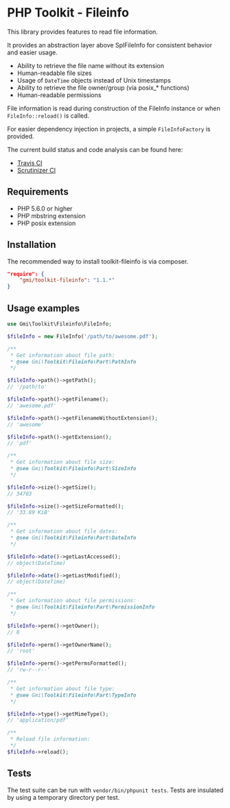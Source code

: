 PHP Toolkit - Fileinfo
======================

This library provides features to read file information.

It provides an abstraction layer above SplFileInfo for consistent behavior and easier usage.
  * Ability to retrieve the file name without its extension
  * Human-readable file sizes
  * Usage of `DateTime` objects instead of Unix timestamps
  * Ability to retrieve the file owner/group (via posix_* functions)
  * Human-readable permissions

File information is read during construction of the FileInfo instance or when
`FileInfo::reload()` is called.

For easier dependency injection in projects, a simple `FileInfoFactory` is provided.

The current build status and code analysis can be found here:
  * [Travis CI](https://travis-ci.org/gmitirol/toolkit-fileinfo)
  * [Scrutinizer CI](https://scrutinizer-ci.com/g/gmitirol/toolkit-fileinfo/)

Requirements
------------
* PHP 5.6.0 or higher
* PHP mbstring extension
* PHP posix extension

Installation
------------
The recommended way to install toolkit-fileinfo is via composer.
```json
"require": {
    "gmi/toolkit-fileinfo": "1.1.*"
}
```

Usage examples
--------------

```php
use Gmi\Toolkit\Fileinfo\FileInfo;

$fileInfo = new FileInfo('/path/to/awesome.pdf');

/**
 * Get information about file path:
 * @see Gmi\Toolkit\Fileinfo\Part\PathInfo
 */

$fileInfo->path()->getPath();
// '/path/to'

$fileInfo->path()->getFilename();
// 'awesome.pdf'

$fileInfo->path()->getFilenameWithoutExtension();
// 'awesome'

$fileInfo->path()->getExtension();
// 'pdf'

/**
 * Get information about file size:
 * @see Gmi\Toolkit\Fileinfo\Part\SizeInfo
 */

$fileInfo->size()->getSize();
// 34703

$fileInfo->size()->getSizeFormatted();
// '33.89 KiB'

/**
 * Get information about file dates:
 * @see Gmi\Toolkit\Fileinfo\Part\DateInfo
 */

$fileInfo->date()->getLastAccessed();
// object(DateTime)

$fileInfo->date()->getLastModified();
// object(DateTime)

/**
 * Get information about file permissions:
 * @see Gmi\Toolkit\Fileinfo\Part\PermissionInfo
 */

$fileInfo->perm()->getOwner();
// 0

$fileInfo->perm()->getOwnerName();
// 'root'

$fileInfo->perm()->getPermsFormatted();
// 'rw-r--r--'

/**
 * Get information about file type:
 * @see Gmi\Toolkit\Fileinfo\Part\TypeInfo
 */

$fileInfo->type()->getMimeType();
// 'application/pdf'

/**
 * Reload file information:
 */
$fileInfo->reload();

```

Tests
-----
The test suite can be run with `vendor/bin/phpunit tests`.
Tests are insulated by using a temporary directory per test.
